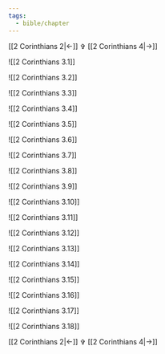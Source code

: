 ```yaml
---
tags:
  - bible/chapter
---
```

[[2 Corinthians 2|<-]] ✞ [[2 Corinthians 4|->]]

![[2 Corinthians 3.1]]

![[2 Corinthians 3.2]]

![[2 Corinthians 3.3]]

![[2 Corinthians 3.4]]

![[2 Corinthians 3.5]]

![[2 Corinthians 3.6]]

![[2 Corinthians 3.7]]

![[2 Corinthians 3.8]]

![[2 Corinthians 3.9]]

![[2 Corinthians 3.10]]

![[2 Corinthians 3.11]]

![[2 Corinthians 3.12]]

![[2 Corinthians 3.13]]

![[2 Corinthians 3.14]]

![[2 Corinthians 3.15]]

![[2 Corinthians 3.16]]

![[2 Corinthians 3.17]]

![[2 Corinthians 3.18]]

[[2 Corinthians 2|<-]] ✞ [[2 Corinthians 4|->]]